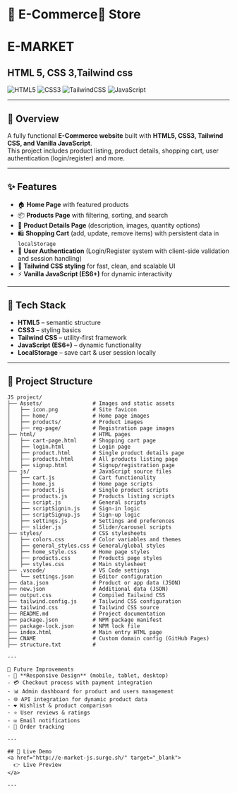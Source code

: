 # 🛒 E-Commerce ٍStore
# E-MARKET
## HTML 5, CSS 3,Tailwind css


![HTML5](https://img.shields.io/badge/HTML5-orange?logo=html5&logoColor=white)
![CSS3](https://img.shields.io/badge/CSS3-blue?logo=css3&logoColor=white)
![TailwindCSS](https://img.shields.io/badge/TailwindCSS-38B2AC?logo=tailwind-css&logoColor=white)
![JavaScript](https://img.shields.io/badge/JavaScript-yellow?logo=javascript&logoColor=black)

---

## 📌 Overview
A fully functional **E-Commerce website** built with **HTML5, CSS3, Tailwind CSS, and Vanilla JavaScript**.  
This project includes product listing, product details, shopping cart, user authentication (login/register) and more.

---

## ✨ Features
- 🏠 **Home Page** with featured products  
- 📦 **Products Page** with filtering, sorting, and search  
- 🔎 **Product Details Page** (description, images, quantity options)  
- 🛍️ **Shopping Cart** (add, update, remove items) with persistent data in `localStorage`  
- 🔐 **User Authentication** (Login/Register system with client-side validation and session handling)  
- 🎨 **Tailwind CSS styling** for fast, clean, and scalable UI  
- ⚡ **Vanilla JavaScript (ES6+)** for dynamic interactivity

---

## 🧰 Tech Stack
- **HTML5** – semantic structure  
- **CSS3** – styling basics  
- **Tailwind CSS** – utility-first framework  
- **JavaScript (ES6+)** – dynamic functionality  
- **LocalStorage** – save cart & user session locally

---

## 📁 Project Structure

```
JS project/
├── Assets/                # Images and static assets
│   ├── icon.png           # Site favicon
│   ├── home/              # Home page images
│   ├── products/          # Product images
│   ├── reg-page/          # Registration page images
├── html/                  # HTML pages
│   ├── cart-page.html     # Shopping cart page
│   ├── login.html         # Login page
│   ├── product.html       # Single product details page
│   ├── products.html      # All products listing page
│   ├── signup.html        # Signup/registration page
├── js/                    # JavaScript source files
│   ├── cart.js            # Cart functionality
│   ├── home.js            # Home page scripts
│   ├── product.js         # Single product scripts
│   ├── products.js        # Products listing scripts
│   ├── script.js          # General scripts
│   ├── scriptSignin.js    # Sign-in logic
│   ├── scriptSignup.js    # Sign-up logic
│   ├── settings.js        # Settings and preferences
│   ├── slider.js          # Slider/carousel scripts
├── styles/                # CSS stylesheets
│   ├── colors.css         # Color variables and themes
│   ├── general_styles.css # General/global styles
│   ├── home_style.css     # Home page styles
│   ├── products.css       # Products page styles
│   ├── styles.css         # Main stylesheet
├── .vscode/               # VS Code settings
│   └── settings.json      # Editor configuration
├── data.json              # Product or app data (JSON)
├── new.json               # Additional data (JSON)
├── output.css             # Compiled Tailwind CSS
├── tailwind.config.js     # Tailwind CSS configuration
├── tailwind.css           # Tailwind CSS source
├── README.md              # Project documentation
├── package.json           # NPM package manifest
├── package-lock.json      # NPM lock file
├── index.html             # Main entry HTML page
├── CNAME                  # Custom domain config (GitHub Pages)
├── structure.txt          #

---

🔮 Future Improvements
- 📱 **Responsive Design** (mobile, tablet, desktop)  
- 💳 Checkout process with payment integration
- 📊 Admin dashboard for product and users management
- 🌐 API integration for dynamic product data
- ❤️ Wishlist & product comparison  
- ⭐ User reviews & ratings  
- ✉️ Email notifications  
- 🚚 Order tracking  

---

## 🚀 Live Demo
<a href="http://e-market-js.surge.sh/" target="_blank">
  👉 Live Preview
</a>

---

